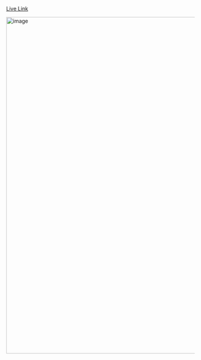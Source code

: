 [Live Link](https://chat-app-rct.onrender.com/)


<img width="1895" height="899" alt="image" src="https://github.com/user-attachments/assets/a153594a-e45a-4800-8e2f-61ea7f9fa5aa" />
